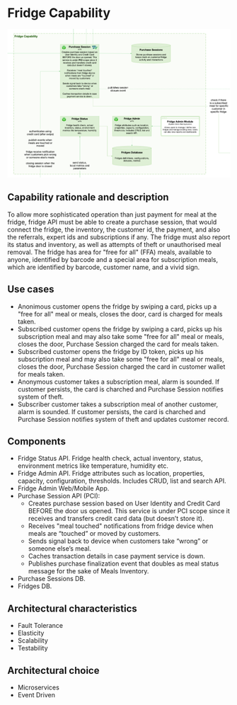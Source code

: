 # Fridge Capability  

![image](../Images/Fridge.png) 

## Capability rationale and description

To allow more sophisticated operation than just payment for meal at the fridge, fridge API must be able to create a purchase session, that would connect the fridge, the inventory, the customer id, the payment, and also the referrals, expert ids and subscriptions if any.
The fridge must also report its status and inventory, as well as attempts of theft or unauthorised meal removal.
The fridge has area for "free for all" (FFA) meals, available to anyone, identified by barcode and a special area for subscription meals, which are identified by barcode, customer name, and a vivid sign.

## Use cases

* Anonimous customer opens the fridge by swiping a card, picks up a "free for all" meal or meals, closes the door, card is charged for meals taken.
* Subscribed customer opens the fridge by swiping a card, picks up his subscription meal and may also take some "free for all" meal or meals, closes the door, Purchase Session charged the card for meals taken.
* Subscribed customer opens the fridge by ID token, picks up his subscription meal and may also take some "free for all" meal or meals, closes the door, Purchase Session charged the card in customer wallet for meals taken.
* Anonymous customer takes a subscription meal, alarm is sounded. If customer persists, the card is charched and Purchase Session notifies system of theft.
* Subscriber customer takes a subscription meal of another customer, alarm is sounded. If customer persists, the card is charched and Purchase Session notifies system of theft and updates customer record. 


## Components

* Fridge Status API. Fridge health check, actual inventory, status, environment metrics like temperature, humidity etc.
* Fridge Admin API. Fridge attributes such as location, properties, capacity, configuration, thresholds. Includes CRUD, list and search API.
* Fridge Admin Web/Mobile App.
* Purchase Session API (PCI): 
    - Creates purchase session based on User Identity and Credit Card BEFORE the door us opened. This service is under PCI scope since it receives and transfers credit card data (but doesn’t store it).
    - Receives "meal touched" notifications from fridge device when meals are “touched” or moved by customers. 
    - Sends signal back to device when customers take “wrong” or someone else’s meal.
    - Caches transaction details in case payment service is down.
    - Publishes purchase finalization event that doubles as meal status message for the sake of Meals Inventory.
* Purchase Sessions DB.
* Fridges DB.

## Architectural characteristics

* Fault Tolerance
* Elasticity
* Scalability
* Testability

## Architectural choice

* Microservices
* Event Driven
